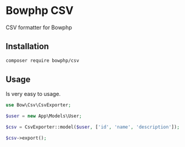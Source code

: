 # Bowphp CSV

CSV formatter for Bowphp

## Installation

```bash
composer require bowphp/csv
```

## Usage

Is very easy to usage.

```php
use Bow\Csv\CsvExporter;

$user = new App\Models\User;

$csv = CsvExporter::model($user, ['id', 'name', 'description']);

$csv->export();
```
